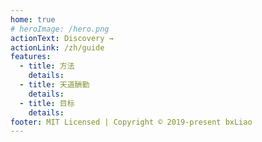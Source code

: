 ```yaml
---
home: true
# heroImage: /hero.png
actionText: Discovery →
actionLink: /zh/guide
features:
  - title: 方法
    details:
  - title: 天道酬勤
    details:
  - title: 目标
    details:
footer: MIT Licensed | Copyright © 2019-present bxLiao
---
```

